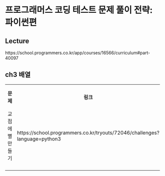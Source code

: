 <h1>프로그래머스 코딩 테스트 문제 풀이 전략: 파이썬편</h1>

<h2>Lecture</h2>
https://school.programmers.co.kr/app/courses/16566/curriculum#part-40097<br>

<h2>ch3 배열</h2>
<table>
    <tr>
        <th>문제</th>
        <th>링크</th>
        <th>난이도</th>
        <th>복습</th>
    </tr>
    <tr>
        <td>교점에 별 만들기</td>
        <td>https://school.programmers.co.kr/tryouts/72046/challenges?language=python3</td>
        <td></td>
        <td></td>
    </tr>
    <tr>
        <td></td>
        <td></td>
        <td></td>
        <td></td>
    </tr>
    <tr>
        <td></td>
        <td></td>
        <td></td>
        <td></td>
    </tr>
    <tr>
        <td></td>
        <td></td>
        <td></td>
        <td></td>
    </tr>
    <tr>
        <td></td>
        <td></td>
        <td></td>
        <td></td>
    </tr>
</table>